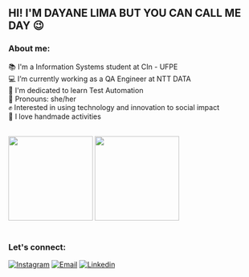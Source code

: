 ## HI! I'M DAYANE LIMA BUT YOU CAN CALL ME DAY 😉

### About me:

📚 I'm a Information Systems student at CIn - UFPE <br/>
💻 I’m currently working as a QA Engineer at NTT DATA <br/>
🚀 I'm dedicated to learn Test Automation <br/>
💜 Pronouns: she/her <br/>
✊ Interested in using technology and innovation to social impact <br/>
🧶 I love handmade activities <br/><br/>

<div style="display: block">
  <img style="height: 12em" src="https://github-readme-stats-bomday.vercel.app/api?username=bomday&show_icons=true&theme=dark&count_private=true"/>
  <img style="height: 12em" src="https://github-readme-stats-bomday.vercel.app/api/top-langs/?username=bomday&layout=compact&langs_count=7&theme=dark"/>
</div><br/>

### Let's connect:

[![Instagram](https://img.shields.io/badge/Instagram-E4405F?style=for-the-badge&logo=instagram&logoColor=white)](https://www.instagram.com/bom.d4y)
[![Email](https://img.shields.io/badge/Gmail-D14836?style=for-the-badge&logo=gmail&logoColor=white)](dayanecamilelima@gmail.com)
[![Linkedin](https://img.shields.io/badge/LinkedIn-0077B5?style=for-the-badge&logo=linkedin&logoColor=white)](https://www.linkedin.com/in/dayane-lima-5b2558199/)
